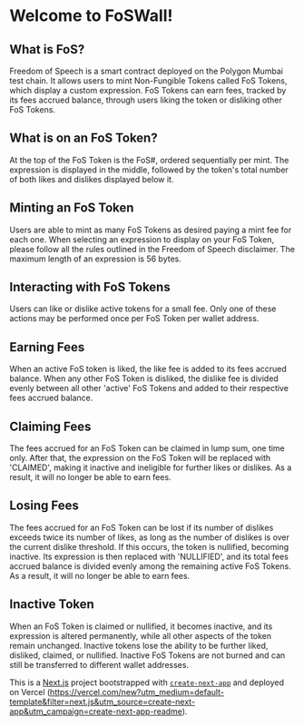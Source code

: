 # Welcome to FoSWall!



## What is FoS?

Freedom of Speech is a smart contract deployed on the Polygon Mumbai test chain. It allows users to mint Non-Fungible Tokens called FoS Tokens, which display a custom expression. FoS Tokens can earn fees, tracked by its fees accrued balance, through users liking the token or disliking other FoS Tokens.



## What is on an FoS Token?

At the top of the FoS Token is the FoS#, ordered sequentially per mint. The expression is displayed in the middle, followed by the token's total number of both likes and dislikes displayed below it.



## Minting an FoS Token

Users are able to mint as many FoS Tokens as desired paying a mint fee for each one. When selecting an expression to display on your FoS Token, please follow all the rules outlined in the Freedom of Speech disclaimer. The maximum length of an expression is 56 bytes.



## Interacting with FoS Tokens

Users can like or dislike active tokens for a small fee. Only one of these actions may be performed once per FoS Token per wallet address.



## Earning Fees

When an active FoS token is liked, the like fee is added to its fees accrued balance. When any other FoS Token is disliked, the dislike fee is divided evenly between all other 'active' FoS Tokens and added to their respective fees accrued balance.



## Claiming Fees

The fees accrued for an FoS Token can be claimed in lump sum, one time only. After that, the expression on the FoS Token will be replaced with 'CLAIMED', making it inactive and ineligible for further likes or dislikes. As a result, it will no longer be able to earn fees.



## Losing Fees

The fees accrued for an FoS Token can be lost if its number of dislikes exceeds twice its number of likes, as long as the number of dislikes is over the current dislike threshold. If this occurs, the token is nullified, becoming inactive. Its expression is then replaced with 'NULLIFIED', and its total fees accrued balance is divided evenly among the remaining active FoS Tokens. As a result, it will no longer be able to earn fees.



## Inactive Token

When an FoS Token is claimed or nullified, it becomes inactive, and its expression is altered permanently, while all other aspects of the token remain unchanged.  Inactive tokens lose the ability to be further liked, disliked, claimed, or nullified.  Inactive FoS Tokens are not burned and can still be transferred to different wallet addresses.



This is a [Next.js](https://nextjs.org/) project bootstrapped with [`create-next-app`](https://github.com/vercel/next.js/tree/canary/packages/create-next-app) and deployed on Vercel (https://vercel.com/new?utm_medium=default-template&filter=next.js&utm_source=create-next-app&utm_campaign=create-next-app-readme).
